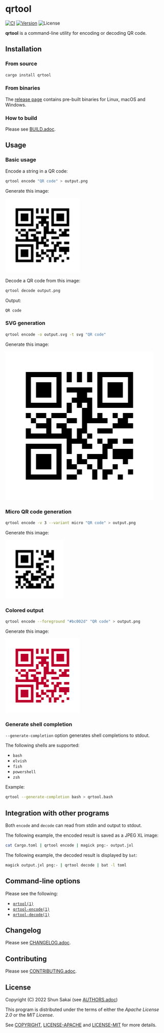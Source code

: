 # qrtool

[![CI][ci-badge]][ci-url]
[![Version][version-badge]][version-url]
![License][license-badge]

**qrtool** is a command-line utility for encoding or decoding QR code.

## Installation

### From source

```sh
cargo install qrtool
```

### From binaries

The [release page][release-page-url] contains pre-built binaries for Linux,
macOS and Windows.

### How to build

Please see [BUILD.adoc](BUILD.adoc).

## Usage

### Basic usage

Encode a string in a QR code:

```sh
qrtool encode "QR code" > output.png
```

Generate this image:

![Output](tests/data/basic/basic.png)

Decode a QR code from this image:

```sh
qrtool decode output.png
```

Output:

```text
QR code
```

### SVG generation

```sh
qrtool encode -o output.svg -t svg "QR code"
```

Generate this image:

![Output](tests/data/decode/decode.svg)

### Micro QR code generation

```sh
qrtool encode -v 3 --variant micro "QR code" > output.png
```

Generate this image:

![Output](tests/data/variant/micro.png)

### Colored output

```sh
qrtool encode --foreground "#bc002d" "QR code" > output.png
```

Generate this image:

![Output](tests/data/colored/fg.png)

### Generate shell completion

`--generate-completion` option generates shell completions to stdout.

The following shells are supported:

- `bash`
- `elvish`
- `fish`
- `powershell`
- `zsh`

Example:

```sh
qrtool --generate-completion bash > qrtool.bash
```

## Integration with other programs

Both `encode` and `decode` can read from stdin and output to stdout.

The following example, the encoded result is saved as a JPEG XL image:

```sh
cat Cargo.toml | qrtool encode | magick png:- output.jxl
```

The following example, the decoded result is displayed by `bat`:

```sh
magick output.jxl png:- | qrtool decode | bat -l toml
```

## Command-line options

Please see the following:

- [`qrtool(1)`](doc/man/man1/qrtool.1.adoc)
- [`qrtool-encode(1)`](doc/man/man1/qrtool-encode.1.adoc)
- [`qrtool-decode(1)`](doc/man/man1/qrtool-decode.1.adoc)

## Changelog

Please see [CHANGELOG.adoc](CHANGELOG.adoc).

## Contributing

Please see [CONTRIBUTING.adoc](CONTRIBUTING.adoc).

## License

Copyright (C) 2022 Shun Sakai (see [AUTHORS.adoc](AUTHORS.adoc))

This program is distributed under the terms of either the _Apache License 2.0_
or the _MIT License_.

See [COPYRIGHT](COPYRIGHT), [LICENSE-APACHE](LICENSE-APACHE) and
[LICENSE-MIT](LICENSE-MIT) for more details.

[ci-badge]: https://github.com/sorairolake/qrtool/workflows/CI/badge.svg
[ci-url]: https://github.com/sorairolake/qrtool/actions?query=workflow%3ACI
[version-badge]: https://img.shields.io/crates/v/qrtool
[version-url]: https://crates.io/crates/qrtool
[license-badge]: https://img.shields.io/crates/l/qrtool
[release-page-url]: https://github.com/sorairolake/qrtool/releases
